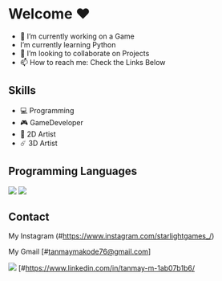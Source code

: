 # Welcome ❤️

- 🔭 I’m currently working on a Game
-  I’m currently learning Python
- 👯 I’m looking to collaborate on Projects
- 📫 How to reach me: Check the Links Below 

## Skills
* 💻 Programming    
* 🎮 GameDeveloper         
* 🎨 2D Artist 
* ☄️ 3D Artist

## Programming Languages
   
   <img src="https://img.icons8.com/dusk/64/000000/python.png"/> 
   
   <img src="https://img.icons8.com/dusk/64/000000/cs.png"/>      
   
## Contact
My Instagram (#https://www.instagram.com/starlightgames_/) 

My Gmail [#tanmaymakode76@gmail.com]

<img src="https://img.icons8.com/color/48/000000/linkedin.png"/> [#https://www.linkedin.com/in/tanmay-m-1ab07b1b6/


